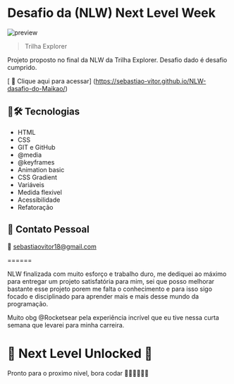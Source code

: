 # Desafio da (NLW) Next Level Week

![preview](/assets/Opera%20Instant%C3%A2neo_2022-09-21_004219_index.html.png)

> Trilha Explorer

Projeto proposto no final da NLW da Trilha Explorer. Desafio dado é desafio cumprido.

[ 🔗 Clique aqui para acessar] (https://sebastiao-vitor.github.io/NLW-dasafio-do-Maikao/)

## 🧰🛠️ Tecnologias 

- HTML 
- CSS
- GIT e GitHub
- @media
- @keyframes
- Animation basic
- CSS Gradient
- Variáveis
- Medida flexivel
- Acessibilidade
- Refatoração

## 💛 Contato Pessoal

📧 sebastiaovitor18@gmail.com

======

NLW finalizada com muito esforço e trabalho duro, me dediquei ao máximo para entregar um projeto satisfatória para mim, sei que posso melhorar bastante esse projeto porem me falta o conhecimento e para isso sigo focado e disciplinado para aprender mais e mais desse mundo da programação.

Muito obg @Rocketsear pela experiência incrível que eu tive nessa curta semana que levarei para minha carreira.

# 🚀 Next Level Unlocked 🚀

Pronto para o proximo nivel, bora codar 🚀🚀🚀🚀🚀🚀